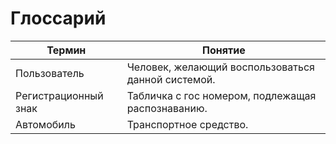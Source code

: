 # Глоссарий
| Термин         | Понятие           |
| ------------- |------------------|
| Пользователь | Человек, желающий воспользоваться данной системой. |
| Регистрационный  знак | Табличка с гос номером, подлежащая распознаванию. |
| Автомобиль | Транспортное средство. |
